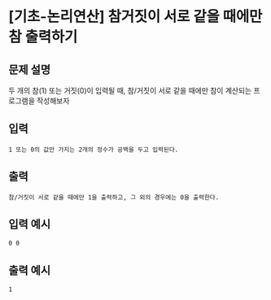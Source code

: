 # [기초-논리연산] 참거짓이 서로 같을 때에만 참 출력하기

## 문제 설명
두 개의 참(1) 또는 거짓(0)이 입력될 때,
참/거짓이 서로 같을 때에만 참이 계산되는 프로그램을 작성해보자

## 입력
	1 또는 0의 값만 가지는 2개의 정수가 공백을 두고 입력된다.
## 출력
	참/거짓이 서로 같을 때에만 1을 출력하고, 그 외의 경우에는 0을 출력한다.

## 입력 예시
	0 0
## 출력 예시
	1